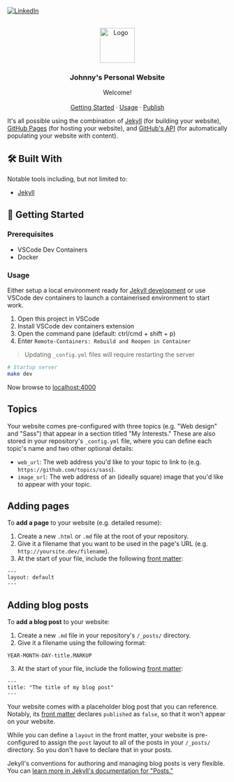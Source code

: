 [![LinkedIn][linkedin-shield]][linkedin-url]

<br />
<div align="center">
    <a href="https://github.com/johnnyhuy">
    <img src="https://avatars.githubusercontent.com/u/27847622?v=4" alt="Logo" width="80" height="80">
    </a>
    <h3 align="center">Johnny's Personal Website</h3>
    <p align="center">
    Welcome!
    <br />
    <br />
    <a href="#getting-started">Getting Started</a>
    ·
    <a href="#usage">Usage</a>
    ·
    <a href="#publish">Publish</a>
</div>

It's all possible using the combination of [Jekyll](https://jekyllrb.com/docs/) (for building your website), [GitHub Pages](https://pages.github.com/) (for hosting your website), and [GitHub's API](https://developer.github.com/v3/) (for automatically populating your website with content).

## 🛠 Built With

Notable tools including, but not limited to:

* [Jekyll](https://jekyllrb.com/)

## 🚀 Getting Started

### Prerequisites

- VSCode Dev Containers
- Docker

### Usage

Either setup a local environment ready for [Jekyll development](https://jekyllrb.com/docs/installation/) or use VSCode dev containers to launch a containerised environment to start work.

1. Open this project in VSCode
2. Install VSCode dev containers extension
3. Open the command pane (default: ctrl/cmd + shift + p)
4. Enter `Remote-Containers: Rebuild and Reopen in Container`

> Updating `_config.yml` files will require restarting the server

```bash
# Startup server
make dev
```

Now browse to [localhost:4000](http://localhost:4000)

## Topics

Your website comes pre-configured with three topics (e.g. "Web design" and "Sass") that appear in a section titled "My Interests." These are also stored in your repository's `_config.yml` file, where you can define each topic's name and two other optional details:

- `web_url`: The web address you'd like to your topic to link to (e.g. `https://github.com/topics/sass`).
- `image_url`: The web address of an (ideally square) image that you'd like to appear with your topic.

## Adding pages

To **add a page** to your website (e.g. detailed resume):

1. Create a new `.html` or `.md` file at the root of your repository.
2. Give it a filename that you want to be used in the page's URL (e.g. `http://yoursite.dev/filename`).
3. At the start of your file, include the following [front matter](https://jekyllrb.com/docs/front-matter/):

```
---
layout: default
---
```

## Adding blog posts

To **add a blog post** to your website:

1. Create a new `.md` file in your repository's `/_posts/` directory.
2. Give it a filename using the following format:

```
YEAR-MONTH-DAY-title.MARKUP
```

3. At the start of your file, include the following [front matter](https://jekyllrb.com/docs/front-matter/):

```
---
title: "The title of my blog post"
---
```

Your website comes with a placeholder blog post that you can reference. Notably, its [front matter](https://jekyllrb.com/docs/front-matter/) declares `published` as `false`, so that it won't appear on your website.

While you can define a `layout` in the front matter, your website is pre-configured to assign the `post` layout to all of the posts in your `/_posts/` directory. So you don't have to declare that in your posts.

Jekyll's conventions for authoring and managing blog posts is very flexible. You can [learn more in Jekyll's documentation for "Posts."](https://jekyllrb.com/docs/posts/)

[linkedin-shield]: https://img.shields.io/badge/-LinkedIn-black.svg?style=for-the-badge&logo=linkedin&colorB=555
[linkedin-url]: https://www.linkedin.com/in/johnnyhuy/
